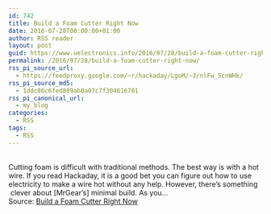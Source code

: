 ```yaml
---
id: 742
title: Build a Foam Cutter Right Now
date: 2016-07-28T00:00:00+01:00
author: RSS reader
layout: post
guid: https://www.uelectronics.info/2016/07/28/build-a-foam-cutter-right-now/
permalink: /2016/07/28/build-a-foam-cutter-right-now/
rss_pi_source_url:
  - https://feedproxy.google.com/~r/hackaday/LgoM/~3/nlFw_5cnWHk/
rss_pi_source_md5:
  - 1ddc86c6fed809ab0a07c7f304616701
rss_pi_canonical_url:
  - my_blog
categories:
  - RSS
tags:
  - RSS
---
```

&#013;  
Cutting foam is difficult with traditional methods. The best way is with a hot wire. If you read Hackaday, it is a good bet you can figure out how to use electricity to make a wire hot without any help. However, there’s something  clever about [MrGear’s] minimal build. As you…&#013;  
Source: <a href="https://feedproxy.google.com/~r/hackaday/LgoM/~3/nlFw_5cnWHk/" target="_blank">Build a Foam Cutter Right Now</a>